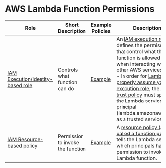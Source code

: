 
# AWS Lambda Function Permissions

| Role                                                                                                               | Short Description                 | Example Policies                                                                                                                   | Description                                                                                                                                                                                                                                                                                                                                                                                                                                                                                                                                                                                                  |
|--------------------------------------------------------------------------------------------------------------------|-----------------------------------|------------------------------------------------------------------------------------------------------------------------------------|--------------------------------------------------------------------------------------------------------------------------------------------------------------------------------------------------------------------------------------------------------------------------------------------------------------------------------------------------------------------------------------------------------------------------------------------------------------------------------------------------------------------------------------------------------------------------------------------------------------|
| [IAM Execution/Identity-based role](https://docs.aws.amazon.com/lambda/latest/dg/lambda-intro-execution-role.html) | Controls what function can do     | [Example](../../7_IdentityManagement/AWSIAM/samplePolicies/IdentityPolicies/dynamodbPolicy.json)       | An [IAM execution role](https://docs.aws.amazon.com/lambda/latest/dg/lambda-intro-execution-role.html) defines the permissions that control what the function is allowed to do when interacting with other AWS services.<br/>- In order for [Lambda to properly assume your execution role](https://docs.aws.amazon.com/lambda/latest/dg/lambda-intro-execution-role.html), the [role's trust policy](../../7_IdentityManagement/AWSIAM/samplePolicies/ResourcePolicies/lambdaTrustPolicy.json) must specify the Lambda service principal (lambda.amazonaws.com) as a trusted service. |
| [IAM Resource-based policy](https://docs.aws.amazon.com/lambda/latest/dg/access-control-resource-based.html)       | Permission to invoke the function | [Example](../../7_IdentityManagement/AWSIAM/samplePolicies/ResourcePolicies/lambdaResourcePolicy.json) | A [resource policy (also called a function policy)](https://docs.aws.amazon.com/lambda/latest/dg/access-control-resource-based.html) tells the Lambda service which principals have permission to invoke the Lambda function.                                                                                                                                                                                                                                                                                                                                                                                |